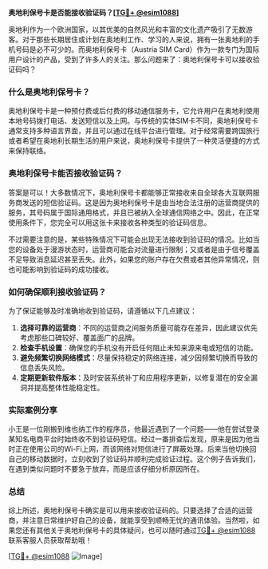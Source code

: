 **奥地利保号卡是否能接收验证码？[[TG💪+ @esim1088](https://t.me/s/esim1088)]**

奥地利作为一个欧洲国家，以其优美的自然风光和丰富的文化遗产吸引了无数游客。对于那些长期居住或计划在奥地利工作、学习的人来说，拥有一张奥地利的手机号码是必不可少的。而奥地利保号卡（Austria SIM Card）作为一款专门为国际用户设计的产品，受到了许多人的关注。那么问题来了：奥地利保号卡可以接收验证码吗？

### 什么是奥地利保号卡？

奥地利保号卡是一种预付费或后付费的移动通信服务卡，它允许用户在奥地利使用本地号码拨打电话、发送短信以及上网。与传统的实体SIM卡不同，奥地利保号卡通常支持多种语言界面，并且可以通过在线平台进行管理。对于经常需要跨国旅行或者希望在奥地利长期生活的用户来说，奥地利保号卡提供了一种灵活便捷的方式来保持联络。

### 奥地利保号卡能否接收验证码？

答案是可以！大多数情况下，奥地利保号卡都能够正常接收来自全球各大互联网服务商发送的短信验证码。这是因为奥地利保号卡是由当地合法注册的运营商提供的服务，其号码属于国际通用格式，并且已被纳入全球通信网络之中。因此，在正常使用条件下，您完全可以用这张卡来接收各种类型的验证码信息。

不过需要注意的是，某些特殊情况下可能会出现无法接收到验证码的情况。比如当您的设备处于漫游状态时，运营商可能会对流量进行限制；又或者是由于信号覆盖不足导致消息延迟甚至丢失。此外，如果您的账户存在欠费或者其他异常情况，则也可能影响到验证码的成功接收。

### 如何确保顺利接收验证码？

为了保证能够及时准确地收到验证码，请遵循以下几点建议：

1. **选择可靠的运营商**：不同的运营商之间服务质量可能存在差异，因此建议优先考虑那些口碑较好、覆盖面广的品牌。
2. **检查手机设置**：确保您的手机没有开启任何阻止未知来源来电或短信的功能。
3. **避免频繁切换网络模式**：尽量保持稳定的网络连接，减少因频繁切换而导致的信息丢失风险。
4. **定期更新软件版本**：及时安装系统补丁和应用程序更新，以修复潜在的安全漏洞并提高整体性能稳定性。

### 实际案例分享

小王是一位刚搬到维也纳工作的程序员，他最近遇到了一个问题——他在尝试登录某知名电商平台时始终收不到验证码短信。经过一番排查后发现，原来是因为他当时正在使用公司的Wi-Fi上网，而该网络对短信进行了屏蔽处理。后来当他切换回自己的移动数据时，立刻收到了验证码并顺利完成验证过程。这个例子告诉我们，在遇到类似问题时不要急于放弃，而是应该仔细分析原因所在。

### 总结

综上所述，奥地利保号卡确实是可以用来接收验证码的。只要选择了合适的运营商，并注意日常维护好自己的设备，就能享受到顺畅无忧的通讯体验。当然啦，如果您还有其他关于奥地利保号卡的具体疑问，也可以随时通过[TG💪+ @esim1088](https://t.me/s/esim1088)联系客服人员获取帮助哦！

[[TG💪+ @esim1088](https://t.me/s/esim1088) ![Image](https://i.postimg.cc/4NQfJmqS/Snipaste-2025-05-13-00-14-12.png)]